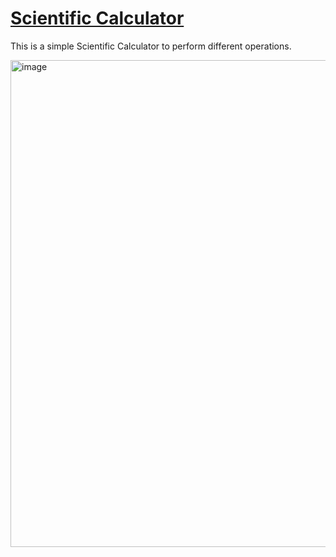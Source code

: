 # [Scientific Calculator](https://mitushi-23.github.io/Scientific-Calculator/)
This is a simple Scientific Calculator to perform different operations.

<img width="779" alt="image" src="https://user-images.githubusercontent.com/83106116/145440511-252e1513-884e-4ba7-a1d7-11278d33257e.png">
